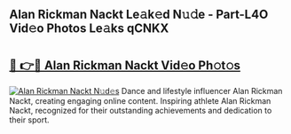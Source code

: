 ## Alan Rickman Nackt Le𝚊k𝚎d N𝚞𝚍e - Part-L4O Vid𝚎o Photos Le𝚊ks qCNKX

# <h2><a href="http://fb5icl.evod.top/?m=Alan+Rickman+Nackt">🔗 👉🔴 Alan Rickman Nackt Vid𝚎o Ph𝚘t𝚘s</a></h2>

[![Alan Rickman Nackt N𝚞d𝚎s](https://i.imgur.com/8V9OHl7.gif)](http://fb5icl.evod.top/?m=Alan+Rickman+Nackt)
Dance and lifestyle influencer Alan Rickman Nackt, creating engaging online content. Inspiring athlete Alan Rickman Nackt, recognized for their outstanding achievements and dedication to their sport. 

